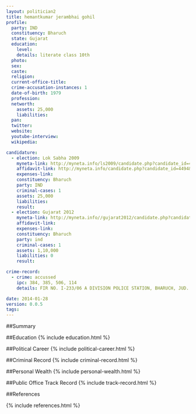 ```yaml
---
layout: politician2
title: hemantkumar jerambhai gohil
profile: 
  party: IND
  constituency: Bharuch
  state: Gujarat
  education: 
    level: 
    details: literate class 10th
  photo: 
  sex: 
  caste: 
  religion: 
  current-office-title: 
  crime-accusation-instances: 1
  date-of-birth: 1979
  profession: 
  networth: 
    assets: 25,000
    liabilities: 
  pan: 
  twitter: 
  website: 
  youtube-interview: 
  wikipedia: 

candidature: 
  - election: Lok Sabha 2009
    myneta-link: http://myneta.info/ls2009/candidate.php?candidate_id=4494
    affidavit-link: http://myneta.info/candidate.php?candidate_id=4494&scan=original
    expenses-link: 
    constituency: Bharuch 
    party: IND
    criminal-cases: 1
    assets: 25,000
    liabilities: 
    result:  
  - election: Gujarat 2012
    myneta-link: http://myneta.info//gujarat2012/candidate.php?candidate_id=968
    affidavit-link: 
    expenses-link: 
    constituency: Bharuch 
    party: ind
    criminal-cases: 1
    assets: 1,10,000
    liabilities: 0
    result:  

crime-record: 
  - crime: accussed
    ipc: 384, 385, 506, 114
    details: FIR NO. I-233/06 A DIVISION POLICE STATION, BHARUCH, JUD. F.C.F. MAG. BHARUCH 

date: 2014-01-28
version: 0.0.5
tags: 
---
```

##Summary


##Education
{% include education.html %}


##Political Career
{% include political-career.html %}


##Criminal Record
{% include criminal-record.html %}


##Personal Wealth
{% include personal-wealth.html %}


##Public Office Track Record
{% include track-record.html %}


##References


{% include references.html %}